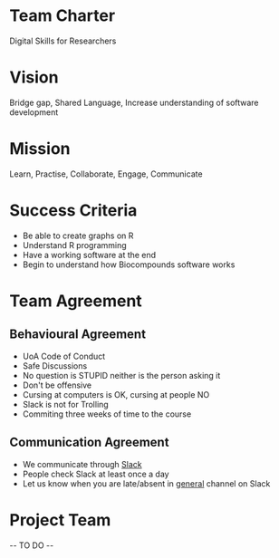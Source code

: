 # Team Charter
Digital Skills for Researchers

# Vision
Bridge gap, Shared Language, Increase understanding of software development

# Mission
Learn, Practise, Collaborate, Engage, Communicate

# Success Criteria
* Be able to create graphs on R
* Understand R programming
* Have a working software at the end
* Begin to understand how Biocompounds software works


# Team Agreement
## Behavioural Agreement
* UoA Code of Conduct
* Safe Discussions
* No question is STUPID neither is the person asking it
* Don't be offensive
* Cursing at computers is OK, cursing at people NO
* Slack is not for Trolling
* Commiting three weeks of time to the course

## Communication Agreement
* We communicate through [Slack](https://digital-skills-2017.slack.com)
* People check Slack at least once a day
* Let us know when you are late/absent in [general](https://digital-skills-2017.slack.com/messages/general/) channel on Slack

# Project Team
-- TO DO --
